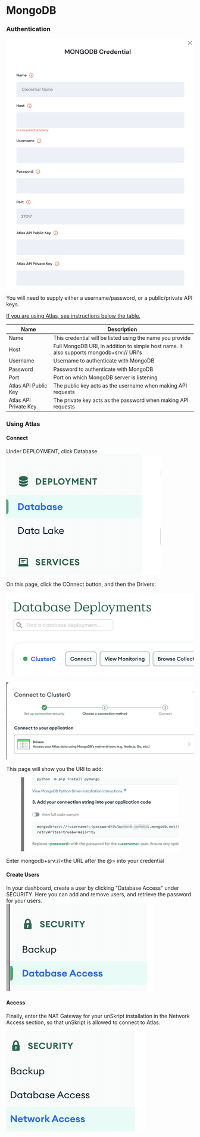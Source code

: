 # MongoDB



### Authentication

![Information needed to onboard Mongo DB connector](<../../../.gitbook/assets/Screen Shot 2022-06-14 at 6.02.37 PM.png>)

You will need to supply either a username/password, or a public/private API keys.

[If you are using Atlas, see instructions below the table.](./#using-atlas)

| Name                  | Description                                                                              |
| --------------------- | ---------------------------------------------------------------------------------------- |
| Name                  | This credential will be listed using the name you provide                                |
| Host                  | Full MongoDB URI, in addition to simple host name. It also supports mongodb+srv:// URI's |
| Username              | Username to authenticate with MongoDB                                                    |
| Password              | Password to authenticate with MongoDB                                                    |
| Port                  | Port on which MongoDB server is listening                                                |
| Atlas API Public Key  | The public key acts as the username when making API requests                             |
| Atlas API Private Key | The private key acts as the password when making API requests                            |

### Using Atlas



#### Connect

Under DEPLOYMENT, click Database\
![](<../../../.gitbook/assets/image (6).png>)

On this page, click the COnnect button, and then the Drivers:\
\
![](<../../../.gitbook/assets/image (8).png>)

![](<../../../.gitbook/assets/image (1) (1).png>)

This page will show you the URI to add:

<figure><img src="../../../.gitbook/assets/Screenshot_2023-06-30_at_18_06_30.jpg" alt=""><figcaption></figcaption></figure>

Enter mongodb+srv://\<the URL after the @> into your credential

#### Create Users

In your dashboard, create a user by clicking "Database Access" under SECURITY.  Here you can add and remove users, and retrieve the password for your users.\
![](<../../../.gitbook/assets/image (5) (1).png>)

#### Access

Finally, enter the NAT Gateway for your unSkript installation in the Network Access section, so that unSkript is allowed to connect to Atlas.

![](<../../../.gitbook/assets/image (7).png>)
